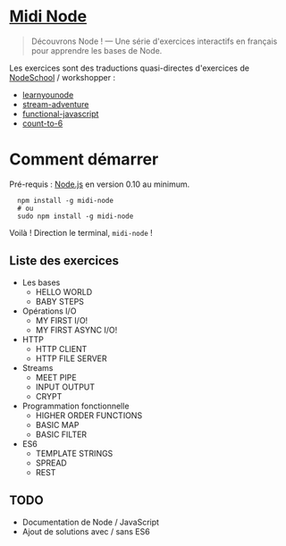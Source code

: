 [Midi Node](https://github.com/ThibWeb/midi-node)
=====

> Découvrons Node ! — Une série d'exercices interactifs en français pour apprendre les bases de Node.

Les exercices sont des traductions quasi-directes d'exercices de [NodeSchool](http://nodeschool.io/) / workshopper :

- [learnyounode](https://github.com/rvagg/learnyounode)
- [stream-adventure](https://github.com/substack/stream-adventure)
- [functional-javascript](http://nodeschool.io)
- [count-to-6](https://github.com/domenic/count-to-6)

# Comment démarrer

Pré-requis : [Node.js](http://nodejs.org/) en version 0.10 au minimum.

```
  npm install -g midi-node
  # ou
  sudo npm install -g midi-node
```

Voilà ! Direction le terminal, `midi-node` !

## Liste des exercices

- Les bases
  + HELLO WORLD
  + BABY STEPS
- Opérations I/O
  + MY FIRST I/O!
  + MY FIRST ASYNC I/O!
- HTTP
  + HTTP CLIENT
  + HTTP FILE SERVER
- Streams
  + MEET PIPE
  + INPUT OUTPUT
  + CRYPT
- Programmation fonctionnelle
  + HIGHER ORDER FUNCTIONS
  + BASIC MAP
  + BASIC FILTER
- ES6
  + TEMPLATE STRINGS
  + SPREAD
  + REST

## TODO

- Documentation de Node / JavaScript
- Ajout de solutions avec / sans ES6
